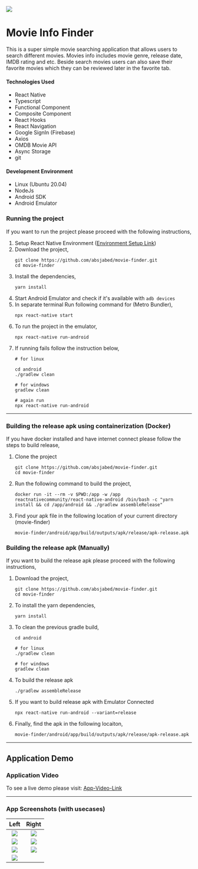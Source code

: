 <div style="text-align:left"><img src="./screenshot/app_icon.png" /></div>

# Movie Info Finder

This is a super simple movie searching application that allows users to search different movies. Movies info includes movie genre, release date, IMDB rating and etc. Beside search movies users can also save their favorite movies which they can be reviewed later in the favorite tab.

#### Technologies Used

- React Native
- Typescript
- Functional Component
- Composite Component
- React Hooks
- React Navigation
- Google SignIn (Firebase)
- Axios
- OMDB Movie API
- Async Storage
- git


#### Development Environment

- Linux (Ubuntu 20.04)
- NodeJs
- Android SDK
- Android Emulator

### Running the project
If you want to run the project please proceed with the following instructions,
  1. Setup React Native Environment ([Environment Setup Link](https://reactnative.dev/docs/environment-setup#development-os))
  2. Download the project,
     ```
     git clone https://github.com/absjabed/movie-finder.git
     cd movie-finder
     ```
  3. Install the dependencies,
     ```
     yarn install
     ```
  4. Start Android Emulator and check if it's available with `adb devices`
  5. In separate terminal Run following command for (Metro Bundler),
     ```
     npx react-native start
     ```
  6. To run the project in the emulator,
     ```
     npx react-native run-android
     ```
  7. If running fails follow the instruction below,
     ```
     # for linux
     
     cd android
     ./gradlew clean
     
     # for windows 
     gradlew clean

     # again run
     npx react-native run-android
     ```

---

### Building the release apk using containerization (Docker)
If you have docker installed and have internet connect please follow the steps to build release,

  1. Clone the project
     ```
     git clone https://github.com/absjabed/movie-finder.git
     cd movie-finder
     ```
  2. Run the following command to build the project,
     ```
     docker run -it --rm -v $PWD:/app -w /app reactnativecommunity/react-native-android /bin/bash -c "yarn install && cd /app/android && ./gradlew assembleRelease"
     ```
  3. Find your apk file in the following location of your current directory (movie-finder)
     ```
     movie-finder/android/app/build/outputs/apk/release/apk-release.apk
     ```

### Building the release apk (Manually)
If you want to build the release apk please proceed with the following instructions,
  
  1. Download the project,
     ```
     git clone https://github.com/absjabed/movie-finder.git
     cd movie-finder
     ```
  2. To install the yarn dependencies,
     ```
     yarn install
     ```
  3. To clean the previous gradle build,
     ```
     cd android

     # for linux
     ./gradlew clean

     # for windows
     gradlew clean
     ```
  4. To build the release apk
     ```
     ./gradlew assembleRelease
     ```
  5. If you want to build release apk with Emulator Connected
     ```
     npx react-native run-android --variant=release
     ```
  6. Finally, find the apk in the following locaiton,
     ```
     movie-finder/android/app/build/outputs/apk/release/apk-release.apk
     ```
  
---


## Application Demo
### Application Video
To see a live demo please visit: [App-Video-Link](https://youtu.be/0z0WoUoBL60)

---

### App Screenshots (with usecases)
Left             |  Right
:-------------------------:|:-------------------------:
<img src="./screenshot/1.splash.png" />  |  <img src="./screenshot/2.login.png" />|
<img src="./screenshot/3.userSelect.png" /> |  <img src="./screenshot/4.home.png" />  |
<img src="./screenshot/5.favouriteEmpty.png"/> | <img src="./screenshot/6.favourited.png" />|
<img src="./screenshot/7.search.png" /> |

